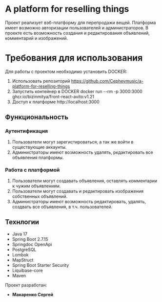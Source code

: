 # A platform for reselling things
Проект реализует вэб-платформу для перепродажи вещей. Платформа имеет возможно авторизации пользователей и администраторов. В проекте есть возможность создания и редактирования объявлений, комментарий и изображений.

# Требования для использования
Для работы с проектом необходимо установить DOCKER:
1. Использовать репозиторий https://github.com/Cepheymusic/a-platform-for-reselling-things
2. Запустить контейнер в DOCKER docker run --rm -p 3000:3000 ghcr.io/bizinmitya/front-react-avito:v1.21
3. Доступ к платформе http://localhost:3000

## Функциональность
### Аутентификация
1. Пользователи могут зарегистироваться, а так же войти в существующие аккаунты.
2. Администраторы имеют возможность удалять, ркдактировать все объявления платформы.
### Работа с платформой
1. Пользователи могут создавать объявления, оставлять комментарии к чужим объявлениям.
2. Пользователи могут создавать и редактировать изображения собственных объявлений.
3. Администраторы имеют возможность редактировать, удалять, создвать все объявления, в т.ч. пользователей.

## Технлогии
- Java 17
- Spring Boot 2.7.15
- Springdoc OpenApi
- PostgreSQL
- Lombok
- MapStruct
- Spring Boot Starter Security
- Liquibase-core
- Maven

Проект разработан:
- **Макаренко Сергей**
